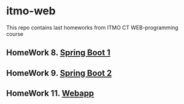 # itmo-web
This repo contains last homeworks from ITMO CT WEB-programming course
## HomeWork 8. [Spring Boot 1](https://github.com/pmaksimITMO/itmo-web/tree/main/hw8)

## HomeWork 9. [Spring Boot 2](https://github.com/pmaksimITMO/itmo-web/tree/main/hw9)

## HomeWork 11. [Webapp](https://github.com/pmaksimITMO/itmo-web/tree/main/hw11)
